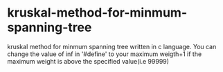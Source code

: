 # kruskal-method-for-minmum-spanning-tree
kruskal method for minmum spanning tree written in c language. You can change the value of inf in '#define' to your maximum weigth+1 if the maximum weight is above the specified value(i.e 99999)
